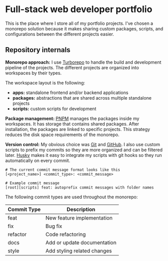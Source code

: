 # Full-stack web developer portfolio

This is the place where I store all of my portfolio projects. I've chosen a monorepo solution because it makes sharing custom packages, scripts, and configurations between the different projects easier.

## Repository internals

**Monorepo approach:** I use [Turborepo](https://turbo.build/repo) to handle the build and development pipeline of the projects. The different projects are organized into workspaces by their types.

The workspace layout is the following:

- **apps:** standalone frontend and/or backend applications
- **packages:** abstractions that are shared across multiple standalone projects
- **scripts:** custom scripts for development

**Package management:** [PNPM](https://pnpm.io/) manages the packages inside my workspaces. It has storage that contains shared packages. After installation, the packages are linked to specific projects. This strategy reduces the disk space requirements of the monorepo.

**Version control:** My obvious choice was [Git](https://git-scm.com/) and [GitHub](https://github.com/). I also use custom scripts to prefix my commits so they are more organized and can be filtered later. [Husky](https://typicode.github.io/husky/#/) makes it easy to integrate my scripts with git hooks so they run automatically on every commit.

```shell
# The current commit message format looks like this
[<project_name>] <commit_type>: <commit_message>

# Example commit message
[root][scripts] feat: autoprefix commit messages with folder names
```

The following commit types are used throughout the monorepo:

| Commit Type | Description                 |
| ----------- | --------------------------- |
| feat        | New feature implementation  |
| fix         | Bug fix                     |
| refactor    | Code refactoring            |
| docs        | Add or update documentation |
| style       | Add styling related changes |
